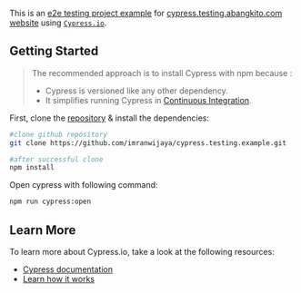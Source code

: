 This is an [e2e testing project example](https://github.com/imranwijaya/cypress.testing.example) for [cypress.testing.abangkito.com website](https://cypress.testing.abangkito.com/admin) using [`Cypress.io`](https://www.cypress.io/).

## Getting Started

> The recommended approach is to install Cypress with npm because :
> - Cypress is versioned like any other dependency.
> - It simplifies running Cypress in [Continuous Integration](https://docs.cypress.io/guides/continuous-integration/introduction).

First, clone the [repository](https://github.com/imranwijaya/cypress.testing.example) & install the dependencies:

```bash
#clone github repository
git clone https://github.com/imranwijaya/cypress.testing.example.git

#after successful clone
npm install
```

Open cypress with following command:
```bash
npm run cypress:open
```

## Learn More

To learn more about Cypress.io, take a look at the following resources:
- [Cypress documentation](https://docs.cypress.io/)
- [Learn how it works](https://www.cypress.io/how-it-works)
